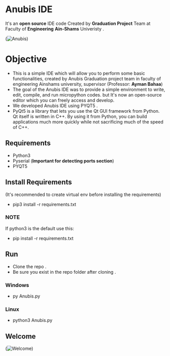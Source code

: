 # Anubis IDE

It's an **open source** IDE code Created by **Graduation Project** Team at Faculty of **Engineering** **Ain-Shams** Univeristy .

(![Anubis](https://www13.0zz0.com/2020/07/22/02/845694578.png))

# Objective

- This is a simple IDE which will allow you to perform some basic functionalities, created by Anubis Graduation project team in faculty of engineering Ainshams university, supervisor (Professor: **Ayman Bahaa**)
- The goal of the Anubis IDE was to provide a simple environment to write, edit, compile, and run micropython codes. but It's now an open-source editor which you can freely access and develop.
- We developed Anubis IDE using PYQT5 .
- PyQt5 is a library that lets you use the Qt GUI framework from Python. Qt itself is written in C++. By using it from Python, you can build applications much more quickly while not sacrificing much of the speed of C++.

## Requirements

- Python3
- Pyserial (**Important for detecting ports section**)
- PYQT5

## Install Requirements

(It's recommended to create virtual env before installing the requirements)

- pip3 install -r requirements.txt

### **NOTE**

If python3 is the default use this:

- pip install -r requirements.txt

## Run

- Clone the repo .
- Be sure you exist in the repo folder after cloning .

### Windows

- py Anubis.py

### Linux

- python3 Anubis.py

## Welcome

(![Welcome](https://www4.0zz0.com/2020/07/22/02/133570716.png))
